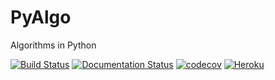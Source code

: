 # PyAlgo
Algorithms in Python

[![Build Status](https://travis-ci.com/Devansh3712/PyAlgo.svg?branch=main)](https://travis-ci.com/Devansh3712/PyAlgo) [![Documentation Status](https://readthedocs.org/projects/pyalgo/badge/?version=latest)](https://pyalgo.readthedocs.io/en/latest/?badge=latest) [![codecov](https://codecov.io/gh/Devansh3712/PyAlgo/branch/main/graph/badge.svg?token=E8FSTXSP97)](https://codecov.io/gh/Devansh3712/PyAlgo) [![Heroku](https://img.shields.io/badge/-Heroku-9370DB?logo=heroku&logoColor=white)](https://pyalgo-api.herokuapp.com/)

